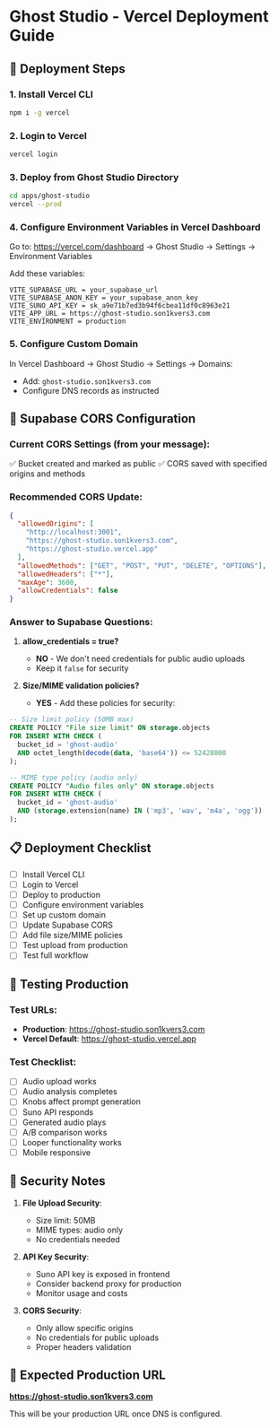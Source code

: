 # Ghost Studio - Vercel Deployment Guide

## 🚀 **Deployment Steps**

### 1. **Install Vercel CLI**
```bash
npm i -g vercel
```

### 2. **Login to Vercel**
```bash
vercel login
```

### 3. **Deploy from Ghost Studio Directory**
```bash
cd apps/ghost-studio
vercel --prod
```

### 4. **Configure Environment Variables in Vercel Dashboard**
Go to: https://vercel.com/dashboard → Ghost Studio → Settings → Environment Variables

Add these variables:
```
VITE_SUPABASE_URL = your_supabase_url
VITE_SUPABASE_ANON_KEY = your_supabase_anon_key
VITE_SUNO_API_KEY = sk_a9e71b7ed3b94f6cbea11df0c8963e21
VITE_APP_URL = https://ghost-studio.son1kvers3.com
VITE_ENVIRONMENT = production
```

### 5. **Configure Custom Domain**
In Vercel Dashboard → Ghost Studio → Settings → Domains:
- Add: `ghost-studio.son1kvers3.com`
- Configure DNS records as instructed

## 🔧 **Supabase CORS Configuration**

### **Current CORS Settings** (from your message):
✅ Bucket created and marked as public
✅ CORS saved with specified origins and methods

### **Recommended CORS Update**:
```json
{
  "allowedOrigins": [
    "http://localhost:3001",
    "https://ghost-studio.son1kvers3.com",
    "https://ghost-studio.vercel.app"
  ],
  "allowedMethods": ["GET", "POST", "PUT", "DELETE", "OPTIONS"],
  "allowedHeaders": ["*"],
  "maxAge": 3600,
  "allowCredentials": false
}
```

### **Answer to Supabase Questions**:

1. **allow_credentials = true?** 
   - **NO** - We don't need credentials for public audio uploads
   - Keep it `false` for security

2. **Size/MIME validation policies?**
   - **YES** - Add these policies for security:

```sql
-- Size limit policy (50MB max)
CREATE POLICY "File size limit" ON storage.objects
FOR INSERT WITH CHECK (
  bucket_id = 'ghost-audio' 
  AND octet_length(decode(data, 'base64')) <= 52428800
);

-- MIME type policy (audio only)
CREATE POLICY "Audio files only" ON storage.objects
FOR INSERT WITH CHECK (
  bucket_id = 'ghost-audio' 
  AND (storage.extension(name) IN ('mp3', 'wav', 'm4a', 'ogg'))
);
```

## 📋 **Deployment Checklist**

- [ ] Install Vercel CLI
- [ ] Login to Vercel
- [ ] Deploy to production
- [ ] Configure environment variables
- [ ] Set up custom domain
- [ ] Update Supabase CORS
- [ ] Add file size/MIME policies
- [ ] Test upload from production
- [ ] Test full workflow

## 🧪 **Testing Production**

### **Test URLs**:
- **Production**: https://ghost-studio.son1kvers3.com
- **Vercel Default**: https://ghost-studio.vercel.app

### **Test Checklist**:
- [ ] Audio upload works
- [ ] Audio analysis completes
- [ ] Knobs affect prompt generation
- [ ] Suno API responds
- [ ] Generated audio plays
- [ ] A/B comparison works
- [ ] Looper functionality works
- [ ] Mobile responsive

## 🔐 **Security Notes**

1. **File Upload Security**:
   - Size limit: 50MB
   - MIME types: audio only
   - No credentials needed

2. **API Key Security**:
   - Suno API key is exposed in frontend
   - Consider backend proxy for production
   - Monitor usage and costs

3. **CORS Security**:
   - Only allow specific origins
   - No credentials for public uploads
   - Proper headers validation

## 🎵 **Expected Production URL**

**https://ghost-studio.son1kvers3.com**

This will be your production URL once DNS is configured.
